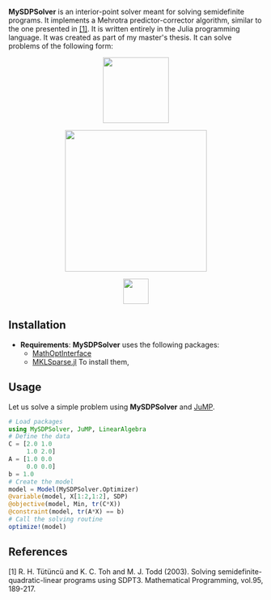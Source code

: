 **MySDPSolver** is an interior-point solver meant for solving semidefinite programs. It implements a Mehrotra predictor-corrector algorithm, similar to the one presented in [[1]](#1). It is written entirely in the Julia programming language. It was created as part of my master's thesis. It can solve problems of the following form:  
<p align="center">
<img src="https://render.githubusercontent.com/render/math?math=\min\limits_{X\in \mathbb{S}^{n}}\:tr(CX)" width=130px>
</p>
<p align="center">
<img src="https://render.githubusercontent.com/render/math?math=\text{s.t.}\: tr(A_{i}X) = b_{i},\:\text{for}\:i=1:m" width=280px>
</p>
<p align="center">
<img src="https://render.githubusercontent.com/render/math?math=X\succcurlyeq 0" width=50px>
</p>  

## Installation  
* __Requirements__: **MySDPSolver** uses the following packages:
     * [MathOptInterface](https://github.com/jump-dev/MathOptInterface.jl)
     * [MKLSparse.jl](https://github.com/JuliaSparse/MKLSparse.jl)
     To install them,
## Usage  

Let us solve a simple problem using **MySDPSolver** and [JuMP](https://github.com/JuliaOpt/JuMP.jl).
```julia
# Load packages
using MySDPSolver, JuMP, LinearAlgebra
# Define the data
C = [2.0 1.0
     1.0 2.0]
A = [1.0 0.0
     0.0 0.0]
b = 1.0
# Create the model
model = Model(MySDPSolver.Optimizer)
@variable(model, X[1:2,1:2], SDP)
@objective(model, Min, tr(C*X))
@constraint(model, tr(A*X) == b)
# Call the solving routine
optimize!(model)

```
## References
<a id="1">[1]</a> 
R. H. Tütüncü and K. C. Toh and M. J. Todd (2003).
Solving semidefinite-quadratic-linear programs using SDPT3.
Mathematical Programming, vol.95, 189-217.
